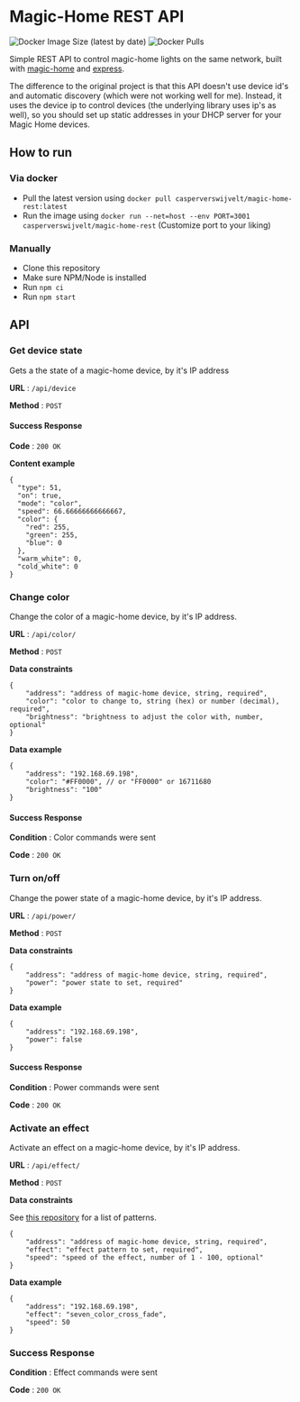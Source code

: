 
# Magic-Home REST API

![Docker Image Size (latest by date)](https://img.shields.io/docker/image-size/koostamas/magic-home-rest) ![Docker Pulls](https://img.shields.io/docker/pulls/koostamas/magic-home-rest)

Simple REST API to control magic-home lights on the same network, built with [magic-home](https://github.com/jangxx/node-magichome) and [express](https://expressjs.com/).

The difference to the original project is that this API doesn't use device id's and automatic discovery (which were not working well for me).
Instead, it uses the device ip to control devices (the underlying library uses ip's as well), so you should set up static addresses in your DHCP server for your Magic Home devices. 

## How to run

### Via docker

- Pull the latest version using  `docker pull casperverswijvelt/magic-home-rest:latest`
- Run the image using `docker run --net=host --env PORT=3001 casperverswijvelt/magic-home-rest` (Customize port to your liking)

### Manually

- Clone this repository
- Make sure NPM/Node is installed
- Run `npm ci`
- Run `npm start`

## API

### Get device state

Gets a the state of a magic-home device, by it's IP address

**URL** : `/api/device`

**Method** : `POST`

#### Success Response

**Code** : `200 OK`

**Content example**

```json5
{
  "type": 51,
  "on": true,
  "mode": "color",
  "speed": 66.66666666666667,
  "color": {
    "red": 255,
    "green": 255,
    "blue": 0
  },
  "warm_white": 0,
  "cold_white": 0
}
```
### Change color

Change the color of a magic-home device, by it's IP address.

**URL** : `/api/color/`

**Method** : `POST`

**Data constraints**

```json5
{
    "address": "address of magic-home device, string, required",
    "color": "color to change to, string (hex) or number (decimal), required",
    "brightness": "brightness to adjust the color with, number, optional"
}
```

**Data example**

```json5
{
    "address": "192.168.69.198",
    "color": "#FF0000", // or "FF0000" or 16711680
    "brightness": "100"
}
```

#### Success Response

**Condition** : Color commands were sent

**Code** : `200 OK`

### Turn on/off

Change the power state of a magic-home device, by it's IP address.

**URL** : `/api/power/`

**Method** : `POST`

**Data constraints**

```json5
{
    "address": "address of magic-home device, string, required",
    "power": "power state to set, required"
}
```

**Data example**

```json5
{
    "address": "192.168.69.198",
    "power": false
}
```

#### Success Response

**Condition** : Power commands were sent

**Code** : `200 OK`

### Activate an effect

Activate an effect on a magic-home device, by it's IP address.

**URL** : `/api/effect/`

**Method** : `POST`

**Data constraints**

See [this repository](https://github.com/jangxx/node-magichome#built-in-patterns) for a list of patterns.

```json5
{
    "address": "address of magic-home device, string, required",
    "effect": "effect pattern to set, required",
    "speed": "speed of the effect, number of 1 - 100, optional"
}
```

**Data example**

```json5
{
    "address": "192.168.69.198",
    "effect": "seven_color_cross_fade",
    "speed": 50
}
```

### Success Response

**Condition** : Effect commands were sent

**Code** : `200 OK`

